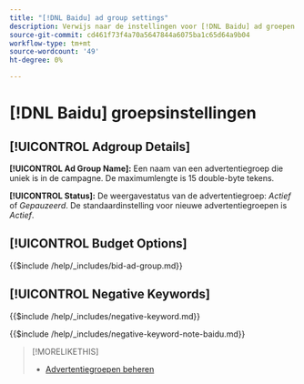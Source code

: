 ```yaml
---
title: "[!DNL Baidu] ad group settings"
description: Verwijs naar de instellingen voor [!DNL Baidu] ad groepen.
source-git-commit: cd461f73f4a70a5647844a6075ba1c65d64a9b04
workflow-type: tm+mt
source-wordcount: '49'
ht-degree: 0%

---
```


# [!DNL Baidu] groepsinstellingen

## [!UICONTROL Adgroup Details]

**[!UICONTROL Ad Group Name]:** Een naam van een advertentiegroep die uniek is in de campagne. De maximumlengte is 15 double-byte tekens.

**[!UICONTROL Status]:** De weergavestatus van de advertentiegroep: *Actief* of *Gepauzeerd*. De standaardinstelling voor nieuwe advertentiegroepen is *Actief*.

## [!UICONTROL Budget Options]

<!-- **[!UICONTROL Bid]:** -->

{{$include /help/_includes/bid-ad-group.md}}

## [!UICONTROL Negative Keywords]

<!-- **[!UICONTROL Negative Keywords]:** -->

{{$include /help/_includes/negative-keyword.md}}

<!-- Note for **[!UICONTROL Negative Keywords]:** -->

{{$include /help/_includes/negative-keyword-note-baidu.md}}

>[!MORELIKETHIS]
>
>* [Advertentiegroepen beheren](/help/search-social-commerce/campaign-management/campaigns/ad-group-manage.md)


